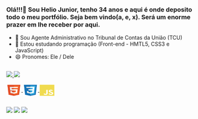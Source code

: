 ### Olá!!!👋 Sou Helio Junior, tenho 34 anos e aqui é onde deposito todo o meu portfólio. Seja bem vindo(a, e, x). Será um enorme prazer em lhe receber por aqui. 

- 🔭 Sou Agente Administrativo no Tribunal de Contas da União (TCU)
- 🌱 Estou estudando programação (Front-end - HMTL5, CSS3 e JavaScript)
- 😄 Pronomes: Ele / Dele

##

<div>
  <a href="https://github.com/helio-s-jr">
  <img height="180em" src="https://github-readme-stats.vercel.app/api?username=helio-s-jr&show_icons=true&theme=radical&include_all_commits=true&count-private=true"/>
  <img height="180em" src="https://github-readme-stats.vercel.app/api/top-langs/?username=helio-s-jr&layout=campact&langs_count=16&theme=radical"/>
</div>

<div style="display: inline_blok"><br>
  <img align="center" alt="icon-HTML5" height="30" width="40" src="https://raw.githubusercontent.com/devicons/devicon/master/icons/html5/html5-original.svg">
  <img align="center" alt="icon-CSS3" height="30" width="40" src="https://raw.githubusercontent.com/devicons/devicon/master/icons/css3/css3-original.svg">
  <img align="center" alt="icon-JS" height="30" width="40" src="https://raw.githubusercontent.com/devicons/devicon/master/icons/javascript/javascript-plain.svg">
</div>
  
  ##
  
<div>
  <a href="https://www.linkedin.com/in/helio-s-junior" target="_blank"><img src="https://img.shields.io/badge/-LinkedIn-%230077B5?style=for-the-badge&logo=linkedin&logocolor=white" target="_blank"></a>
  <a href="https://https://www.instagram.com/hellio.jr/" target="_blank"><img src="https://img.shields.io/badge/-Instagram-%23E4405F?style=for-the-badge&logo=instagram&logocolor=white" target="_blank"></a>
  <a href="mailto:heliojr.zpt@gmail.com"><img src="https://img.shields.io/badge/Gmail-D14836?style=for-the-badge&logo=gmail&logocolor=white" target="_blank"></a>
</div>
